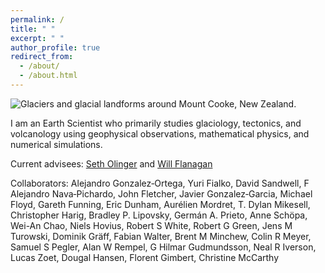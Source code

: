 ```yaml
---
permalink: /
title: " "
excerpt: " "
author_profile: true
redirect_from: 
  - /about/
  - /about.html
---
```

![Glaciers and glacial landforms around Mount Cooke, New Zealand.](https://bradlipovsky.github.io/images/PANO_20190317_142920.jpg)

I am an Earth Scientist who primarily studies glaciology, tectonics, and volcanology using geophysical observations, mathematical physics, and numerical simulations.

Current advisees:  [Seth Olinger](https://eps.harvard.edu/people/seth-olinger) and [Will Flanagan](https://eps.harvard.edu/people/will-flanagan)

Collaborators: Alejandro Gonzalez‐Ortega, Yuri Fialko, David Sandwell, F Alejandro Nava‐Pichardo, John Fletcher, Javier Gonzalez‐Garcia, Michael Floyd, Gareth Funning, Eric Dunham, Aurélien Mordret, T. Dylan Mikesell, Christopher Harig, Bradley P. Lipovsky, Germán A. Prieto, Anne Schöpa, Wei-An Chao, Niels Hovius, Robert S White, Robert G Green, Jens M Turowski, Dominik Gräff, Fabian Walter, Brent M Minchew, Colin R Meyer, Samuel S Pegler, Alan W Rempel, G Hilmar Gudmundsson, Neal R Iverson, Lucas Zoet, Dougal Hansen, Florent Gimbert, Christine McCarthy
